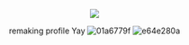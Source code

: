 <div align="center">
  
  ![](https://komarev.com/ghpvc/?username=devimccallion&label=Page+Views&color=1f9400) 
  
remaking profile Yay ![01a6779f](https://github.com/user-attachments/assets/4959edd4-d7d0-4390-a4c1-e15eb6056fe4) ![e64e280a](https://github.com/user-attachments/assets/545a3092-932b-4a03-827f-2d831db65478) 

</div>
